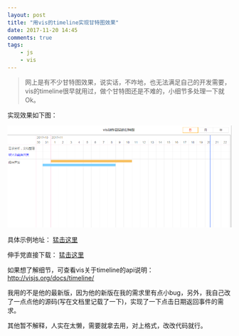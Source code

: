 ```yaml
---
layout: post
title: "用vis的timeline实现甘特图效果"
date: 2017-11-20 14:45
comments: true
tags:
	- js
	- vis
---
```


> 网上是有不少甘特图效果，说实话，不咋地，也无法满足自己的开发需要，vis的timeline很早就用过，做个甘特图还是不难的，小细节多处理一下就Ok。

实现效果如下图：

![甘特图效果图](/images/20171120-gantt.png)

具体示例地址： [猛击这里](/my/gantt/index.html)

伸手党直接下载： [猛击这里](/my/gantt/gantt.zip)

如果想了解细节，可查看vis关于timeline的api说明： http://visjs.org/docs/timeline/

我用的不是他的最新版，因为他的新版在我的需求里有点小bug，另外，我自己改了一点点他的源码(写在文档里记载了一下)，实现了一下点击日期返回事件的需求。

其他暂不解释，人实在太懒，需要就拿去用，对上格式，改改代码就行。